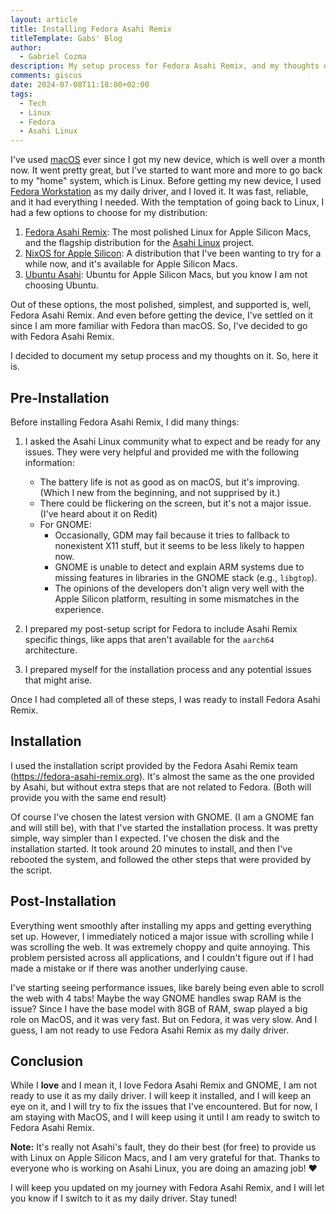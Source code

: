 ```yaml
---
layout: article
title: Installing Fedora Asahi Remix
titleTemplate: Gabs' Blog
author:
  - Gabriel Cozma
description: My setup process for Fedora Asahi Remix, and my thoughts on it.
comments: giscus
date: 2024-07-08T11:18:00+02:00
tags:
  - Tech
  - Linux
  - Fedora
  - Asahi Linux
---
```


I've used [macOS](./macos-for-web-development.md) ever since I got my new device, which is well over a month now. It went pretty great, but I've started to want more and more to go back to my "home" system, which is Linux. Before getting my new device, I used [Fedora Workstation](https://fedoraproject.org/workstation/) as my daily driver, and I loved it. It was fast, reliable, and it had everything I needed. With the temptation of going back to Linux, I had a few options to choose for my distribution:

1. [Fedora Asahi Remix](https://asahilinux.org/fedora/): The most polished Linux for Apple Silicon Macs, and the flagship distribution for the [Asahi Linux](https://asahilinux.org/) project.
2. [NixOS for Apple Silicon](https://github.com/tpwrules/nixos-apple-silicon): A distribution that I've been wanting to try for a while now, and it's available for Apple Silicon Macs.
3. [Ubuntu Asahi](https://ubuntuasahi.org/): Ubuntu for Apple Silicon Macs, but you know I am not choosing Ubuntu.

Out of these options, the most polished, simplest, and supported is, well, Fedora Asahi Remix. And even before getting the device, I've settled on it since I am more familiar with Fedora than macOS. So, I've decided to go with Fedora Asahi Remix.

I decided to document my setup process and my thoughts on it. So, here it is.

## Pre-Installation

Before installing Fedora Asahi Remix, I did many things:

1. I asked the Asahi Linux community what to expect and be ready for any issues. They were very helpful and provided me with the following information:

   - The battery life is not as good as on macOS, but it's improving. (Which I new from the beginning, and not supprised by it.)
   - There could be flickering on the screen, but it's not a major issue. (I've heard about it on Redit)
   - For GNOME:
     - Occasionally, GDM may fail because it tries to fallback to nonexistent X11 stuff, but it seems to be less likely to happen now.
     - GNOME is unable to detect and explain ARM systems due to missing features in libraries in the GNOME stack (e.g., `libgtop`).
     - The opinions of the developers don't align very well with the Apple Silicon platform, resulting in some mismatches in the experience.

2. I prepared my post-setup script for Fedora to include Asahi Remix specific things, like apps that aren't available for the `aarch64` architecture.
3. I prepared myself for the installation process and any potential issues that might arise.

Once I had completed all of these steps, I was ready to install Fedora Asahi Remix.

## Installation

I used the installation script provided by the Fedora Asahi Remix team (<https://fedora-asahi-remix.org>). It's almost the same as the one provided by Asahi, but without extra steps that are not related to Fedora. (Both will provide you with the same end result)

Of course I've chosen the latest version with GNOME. (I am a GNOME fan and will still be), with that I've started the installation process. It was pretty simple, way simpler than I expected. I've chosen the disk and the installation started. It took around 20 minutes to install, and then I've rebooted the system, and followed the other steps that were provided by the script.

## Post-Installation

Everything went smoothly after installing my apps and getting everything set up. However, I immediately noticed a major issue with scrolling while I was scrolling the web. It was extremely choppy and quite annoying. This problem persisted across all applications, and I couldn't figure out if I had made a mistake or if there was another underlying cause.

I've starting seeing performance issues, like barely being even able to scroll the web with 4 tabs! Maybe the way GNOME handles swap RAM is the issue? Since I have the base model with 8GB of RAM, swap played a big role on MacOS, and it was very fast. But on Fedora, it was very slow. And I guess, I am not ready to use Fedora Asahi Remix as my daily driver.

## Conclusion

While I **love** and I mean it, I love Fedora Asahi Remix and GNOME, I am not ready to use it as my daily driver. I will keep it installed, and I will keep an eye on it, and I will try to fix the issues that I've encountered. But for now, I am staying with MacOS, and I will keep using it until I am ready to switch to Fedora Asahi Remix.

**Note:** It's really not Asahi's fault, they do their best (for free) to provide us with Linux on Apple Silicon Macs, and I am very grateful for that. Thanks to everyone who is working on Asahi Linux, you are doing an amazing job! :heart:

I will keep you updated on my journey with Fedora Asahi Remix, and I will let you know if I switch to it as my daily driver. Stay tuned!
